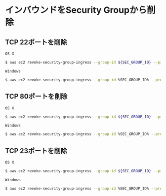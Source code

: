 # インバウンドをSecurity Groupから削除

## TCP 22ポートを削除

`OS X`

```bash
$ aws ec2 revoke-security-group-ingress --group-id ${SEC_GROUP_ID} --protocol 'tcp' --port 22 --cidr 0.0.0.0/0
```

`Windows`

```bash
$ aws ec2 revoke-security-group-ingress --group-id %SEC_GROUP_ID% --protocol 'tcp' --port 22 --cidr 0.0.0.0/0
```


## TCP 80ポートを削除

`OS X`

```bash
$ aws ec2 revoke-security-group-ingress --group-id ${SEC_GROUP_ID} --protocol 'tcp' --port 80 --cidr 0.0.0.0/0
```

`Windows`

```bash
$ aws ec2 revoke-security-group-ingress --group-id %SEC_GROUP_ID% --protocol 'tcp' --port 80 --cidr 0.0.0.0/0
```

## TCP 23ポートを削除

`OS X`


```bash
$ aws ec2 revoke-security-group-ingress --group-id ${SEC_GROUP_ID} --protocol 'tcp' --port 23 --cidr 0.0.0.0/0
```

`Windows`


```bash
$ aws ec2 revoke-security-group-ingress --group-id %SEC_GROUP_ID% --protocol 'tcp' --port 23 --cidr 0.0.0.0/0
```